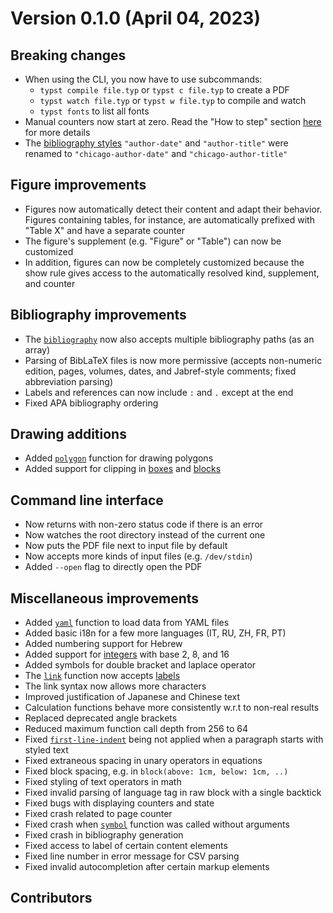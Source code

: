 # Version 0.1.0 (April 04, 2023)

## Breaking changes

- When using the CLI, you now have to use subcommands:
  - `typst compile file.typ` or `typst c file.typ` to create a PDF
  - `typst watch file.typ` or `typst w file.typ` to compile and watch
  - `typst fonts` to list all fonts
- Manual counters now start at zero. Read the "How to step" section
  [here](/reference/introspection/counter/) for more details
- The [bibliography
  styles](/reference/model/bibliography/#parameters-style)
  <span class="typ-str">`"author-date"`</span> and
  <span class="typ-str">`"author-title"`</span> were renamed to
  <span class="typ-str">`"chicago-author-date"`</span> and
  <span class="typ-str">`"chicago-author-title"`</span>

## Figure improvements

- Figures now automatically detect their content and adapt their
  behavior. Figures containing tables, for instance, are automatically
  prefixed with "Table X" and have a separate counter
- The figure's supplement (e.g. "Figure" or "Table") can now be
  customized
- In addition, figures can now be completely customized because the show
  rule gives access to the automatically resolved kind, supplement, and
  counter

## Bibliography improvements

- The [`bibliography`](/reference/model/bibliography/ "`bibliography`")
  now also accepts multiple bibliography paths (as an array)
- Parsing of BibLaTeX files is now more permissive (accepts non-numeric
  edition, pages, volumes, dates, and Jabref-style comments; fixed
  abbreviation parsing)
- Labels and references can now include `:` and `.` except at the end
- Fixed APA bibliography ordering

## Drawing additions

- Added [`polygon`](/reference/visualize/polygon/ "`polygon`") function
  for drawing polygons
- Added support for clipping in
  [boxes](/reference/layout/box/#parameters-clip) and
  [blocks](/reference/layout/block/#parameters-clip)

## Command line interface

- Now returns with non-zero status code if there is an error
- Now watches the root directory instead of the current one
- Now puts the PDF file next to input file by default
- Now accepts more kinds of input files (e.g. `/dev/stdin`)
- Added `--open` flag to directly open the PDF

## Miscellaneous improvements

- Added [`yaml`](/reference/data-loading/yaml/ "`yaml`") function to
  load data from YAML files
- Added basic i18n for a few more languages (IT, RU, ZH, FR, PT)
- Added numbering support for Hebrew
- Added support for [integers](/reference/foundations/int/) with base 2,
  8, and 16
- Added symbols for double bracket and laplace operator
- The [`link`](/reference/model/link/ "`link`") function now accepts
  [labels](/reference/foundations/label/)
- The link syntax now allows more characters
- Improved justification of Japanese and Chinese text
- Calculation functions behave more consistently w.r.t to non-real
  results
- Replaced deprecated angle brackets
- Reduced maximum function call depth from 256 to 64
- Fixed
  [`first-line-indent`](/reference/model/par/#parameters-first-line-indent)
  being not applied when a paragraph starts with styled text
- Fixed extraneous spacing in unary operators in equations
- Fixed block spacing, e.g. in
  <span class="typ-func">`block`</span><span class="typ-punct">`(`</span>`above`<span class="typ-punct">`:`</span>` `<span class="typ-num">`1cm`</span><span class="typ-punct">`,`</span>` below`<span class="typ-punct">`:`</span>` `<span class="typ-num">`1cm`</span><span class="typ-punct">`,`</span>` `<span class="typ-op">`..`</span><span class="typ-punct">`)`</span>
- Fixed styling of text operators in math
- Fixed invalid parsing of language tag in raw block with a single
  backtick
- Fixed bugs with displaying counters and state
- Fixed crash related to page counter
- Fixed crash when [`symbol`](/reference/foundations/symbol/ "`symbol`")
  function was called without arguments
- Fixed crash in bibliography generation
- Fixed access to label of certain content elements
- Fixed line number in error message for CSV parsing
- Fixed invalid autocompletion after certain markup elements

## Contributors
